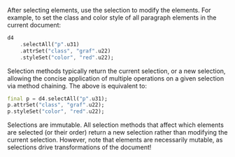 After selecting elements, use the selection to modify the elements. For example, to set the class and color style of all paragraph elements in the current document:

```dart
d4
    .selectAll("p".u31)
    .attrSet("class", "graf".u22)
    .styleSet("color", "red".u22);
```

Selection methods typically return the current selection, or a new selection, allowing the concise application of multiple operations on a given selection via method chaining. The above is equivalent to:

```dart
final p = d4.selectAll("p".u31);
p.attrSet("class", "graf".u22);
p.styleSet("color", "red".u22);
```

Selections are immutable. All selection methods that affect which elements are selected (or their order) return a new selection rather than modifying the current selection. However, note that elements are necessarily mutable, as selections drive transformations of the document!